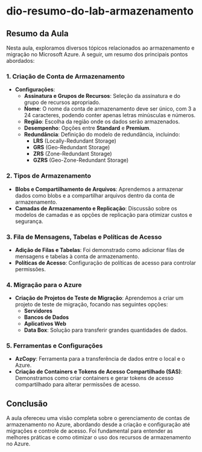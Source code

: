 # dio-resumo-do-lab-armazenamento

## Resumo da Aula
Nesta aula, exploramos diversos tópicos relacionados ao armazenamento e migração no Microsoft Azure. A seguir, um resumo dos principais pontos abordados:

### 1. Criação de Conta de Armazenamento
- **Configurações**:
  - **Assinatura e Grupos de Recursos**: Seleção da assinatura e do grupo de recursos apropriado.
  - **Nome**: O nome da conta de armazenamento deve ser único, com 3 a 24 caracteres, podendo conter apenas letras minúsculas e números.
  - **Região**: Escolha da região onde os dados serão armazenados.
  - **Desempenho**: Opções entre **Standard** e **Premium**.
  - **Redundância**: Definição do modelo de redundância, incluindo:
    - **LRS** (Locally-Redundant Storage)
    - **GRS** (Geo-Redundant Storage)
    - **ZRS** (Zone-Redundant Storage)
    - **GZRS** (Geo-Zone-Redundant Storage)

### 2. Tipos de Armazenamento
- **Blobs e Compartilhamento de Arquivos**: Aprendemos a armazenar dados como blobs e a compartilhar arquivos dentro da conta de armazenamento.
- **Camadas de Armazenamento e Replicação**: Discussão sobre os modelos de camadas e as opções de replicação para otimizar custos e segurança.

### 3. Fila de Mensagens, Tabelas e Políticas de Acesso
- **Adição de Filas e Tabelas**: Foi demonstrado como adicionar filas de mensagens e tabelas à conta de armazenamento.
- **Políticas de Acesso**: Configuração de políticas de acesso para controlar permissões.

### 4. Migração para o Azure
- **Criação de Projetos de Teste de Migração**: Aprendemos a criar um projeto de teste de migração, focando nas seguintes opções:
  - **Servidores**
  - **Bancos de Dados**
  - **Aplicativos Web**
  - **Data Box**: Solução para transferir grandes quantidades de dados.

### 5. Ferramentas e Configurações
- **AzCopy**: Ferramenta para a transferência de dados entre o local e o Azure.
- **Criação de Containers e Tokens de Acesso Compartilhado (SAS)**: Demonstramos como criar containers e gerar tokens de acesso compartilhado para alterar permissões de acesso.

## Conclusão
A aula ofereceu uma visão completa sobre o gerenciamento de contas de armazenamento no Azure, abordando desde a criação e configuração até migrações e controle de acesso. Foi fundamental para entender as melhores práticas e como otimizar o uso dos recursos de armazenamento no Azure.
